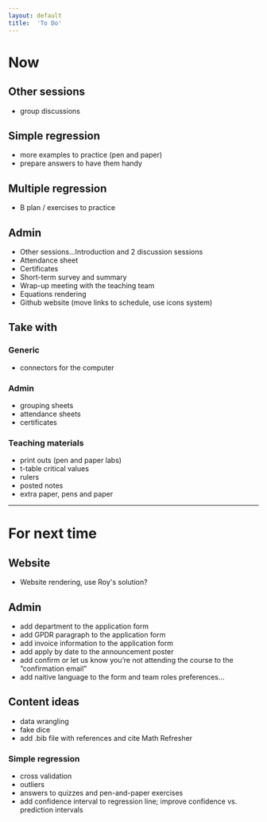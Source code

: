 ```yaml
---
layout: default
title:  'To Do'
---
```


# Now

## Other sessions
- group discussions

## Simple regression
- more examples to practice (pen and paper)
- prepare answers to have them handy

## Multiple regression
- B plan / exercises to practice

## Admin
- Other sessions...Introduction and 2 discussion sessions
- Attendance sheet
- Certificates
- Short-term survey and summary
- Wrap-up meeting with the teaching team
- Equations rendering
- Github website (move links to schedule, use icons system)

## Take with

### Generic
- connectors for the computer

### Admin
- grouping sheets
- attendance sheets
- certificates

### Teaching materials
- print outs (pen and paper labs)
- t-table critical values
- rulers
- posted notes
- extra paper, pens and paper

------

# For next time

## Website
- Website rendering, use Roy's solution?

## Admin
- add department to the application form
- add GPDR paragraph to the application form
- add invoice information to the application form
- add apply by date to the announcement poster
- add confirm or let us know you’re not attending the course to the ”confirmation email”
- add naitive language to the form and team roles preferences...

## Content ideas
- data wrangling
- fake dice  
- add .bib file with references and cite Math Refresher

###  Simple regression
- cross validation
- outliers
- answers to quizzes and pen-and-paper exercises
- add confidence interval to regression line; improve confidence vs. prediction intervals
